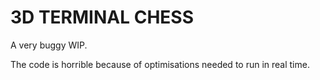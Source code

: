 # 3D TERMINAL CHESS
A very buggy WIP.

The code is horrible because of optimisations needed to run in real time.
